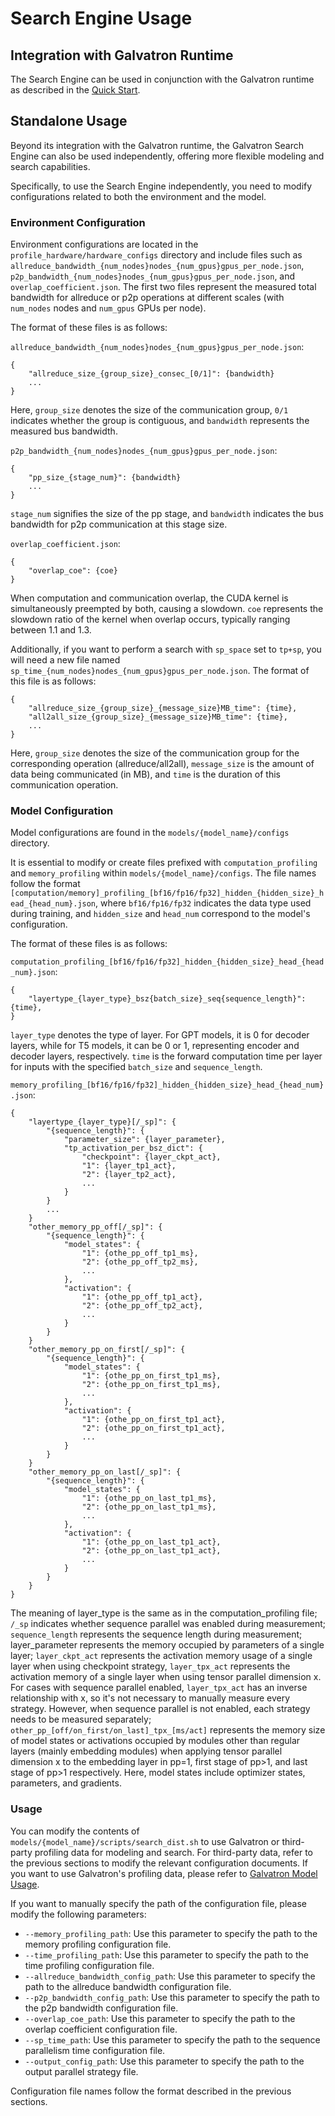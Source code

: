 # Search Engine Usage

## Integration with Galvatron Runtime

The Search Engine can be used in conjunction with the Galvatron runtime as described in the [Quick Start](../3_quick_start/quick_start.html#profiling-with-galvatron).

## Standalone Usage

Beyond its integration with the Galvatron runtime, the Galvatron Search Engine can also be used independently, offering more flexible modeling and search capabilities.

Specifically, to use the Search Engine independently, you need to modify configurations related to both the environment and the model.

### Environment Configuration

Environment configurations are located in the `profile_hardware/hardware_configs` directory and include files such as `allreduce_bandwidth_{num_nodes}nodes_{num_gpus}gpus_per_node.json`, `p2p_bandwidth_{num_nodes}nodes_{num_gpus}gpus_per_node.json`, and `overlap_coefficient.json`. The first two files represent the measured total bandwidth for allreduce or p2p operations at different scales (with `num_nodes` nodes and `num_gpus` GPUs per node).

The format of these files is as follows:

`allreduce_bandwidth_{num_nodes}nodes_{num_gpus}gpus_per_node.json`:

```
{
    "allreduce_size_{group_size}_consec_[0/1]": {bandwidth}
    ...
}
```
Here, `group_size` denotes the size of the communication group, `0/1` indicates whether the group is contiguous, and `bandwidth` represents the measured bus bandwidth.

`p2p_bandwidth_{num_nodes}nodes_{num_gpus}gpus_per_node.json`:

```
{
    "pp_size_{stage_num}": {bandwidth}
    ...
}
```
`stage_num` signifies the size of the pp stage, and `bandwidth` indicates the bus bandwidth for p2p communication at this stage size.

`overlap_coefficient.json`:
```
{
    "overlap_coe": {coe}
}
```
When computation and communication overlap, the CUDA kernel is simultaneously preempted by both, causing a slowdown. `coe` represents the slowdown ratio of the kernel when overlap occurs, typically ranging between 1.1 and 1.3.

Additionally, if you want to perform a search with `sp_space` set to `tp+sp`, you will need a new file named `sp_time_{num_nodes}nodes_{num_gpus}gpus_per_node.json`. The format of this file is as follows:

```
{
    "allreduce_size_{group_size}_{message_size}MB_time": {time},
    "all2all_size_{group_size}_{message_size}MB_time": {time},
    ...
}
```

Here, `group_size` denotes the size of the communication group for the corresponding operation (allreduce/all2all), `message_size` is the amount of data being communicated (in MB), and `time` is the duration of this communication operation.

### Model Configuration

Model configurations are found in the `models/{model_name}/configs` directory.

It is essential to modify or create files prefixed with `computation_profiling` and `memory_profiling` within `models/{model_name}/configs`. The file names follow the format `[computation/memory]_profiling_[bf16/fp16/fp32]_hidden_{hidden_size}_head_{head_num}.json`, where `bf16/fp16/fp32` indicates the data type used during training, and `hidden_size` and `head_num` correspond to the model's configuration.

The format of these files is as follows:

`computation_profiling_[bf16/fp16/fp32]_hidden_{hidden_size}_head_{head_num}.json`:
```
{
    "layertype_{layer_type}_bsz{batch_size}_seq{sequence_length}": {time},
}
```

`layer_type` denotes the type of layer. For GPT models, it is 0 for decoder layers, while for T5 models, it can be 0 or 1, representing encoder and decoder layers, respectively. `time` is the forward computation time per layer for inputs with the specified `batch_size` and `sequence_length`.

`memory_profiling_[bf16/fp16/fp32]_hidden_{hidden_size}_head_{head_num}.json`:
```
{
    "layertype_{layer_type}[/_sp]": {
        "{sequence_length}": {
            "parameter_size": {layer_parameter},
            "tp_activation_per_bsz_dict": {
                "checkpoint": {layer_ckpt_act},
                "1": {layer_tp1_act},
                "2": {layer_tp2_act},
                ...
            }
        }
        ...
    }
    "other_memory_pp_off[/_sp]": {
        "{sequence_length}": {
            "model_states": {
                "1": {othe_pp_off_tp1_ms},
                "2": {othe_pp_off_tp2_ms},
                ...
            },
            "activation": {
                "1": {othe_pp_off_tp1_act},
                "2": {othe_pp_off_tp2_act},
                ...
            }
        }
    }
    "other_memory_pp_on_first[/_sp]": {
        "{sequence_length}": {
            "model_states": {
                "1": {othe_pp_on_first_tp1_ms},
                "2": {othe_pp_on_first_tp1_ms},
                ...
            },
            "activation": {
                "1": {othe_pp_on_first_tp1_act},
                "2": {othe_pp_on_first_tp1_act},
                ...
            }
        }
    }
    "other_memory_pp_on_last[/_sp]": {
        "{sequence_length}": {
            "model_states": {
                "1": {othe_pp_on_last_tp1_ms},
                "2": {othe_pp_on_last_tp1_ms},
                ...
            },
            "activation": {
                "1": {othe_pp_on_last_tp1_act},
                "2": {othe_pp_on_last_tp1_act},
                ...
            }
        }
    }
}
```

The meaning of layer_type is the same as in the computation_profiling file; `/_sp` indicates whether sequence parallel was enabled during measurement; `sequence_length` represents the sequence length during measurement; layer_parameter represents the memory occupied by parameters of a single layer; `layer_ckpt_act` represents the activation memory usage of a single layer when using checkpoint strategy, `layer_tpx_act` represents the activation memory of a single layer when using tensor parallel dimension x. For cases with sequence parallel enabled, `layer_tpx_act` has an inverse relationship with x, so it's not necessary to manually measure every strategy. However, when sequence parallel is not enabled, each strategy needs to be measured separately; `other_pp_[off/on_first/on_last]_tpx_[ms/act]` represents the memory size of model states or activations occupied by modules other than regular layers (mainly embedding modules) when applying tensor parallel dimension x to the embedding layer in pp=1, first stage of pp>1, and last stage of pp>1 respectively. Here, model states include optimizer states, parameters, and gradients.

### Usage

You can modify the contents of `models/{model_name}/scripts/search_dist.sh` to use Galvatron or third-party profiling data for modeling and search. For third-party data, refer to the previous sections to modify the relevant configuration documents. If you want to use Galvatron's profiling data, please refer to [Galvatron Model Usage](../4_galvatron_model_usage/galvatron_model_usage.html).

If you want to manually specify the path of the configuration file, please modify the following parameters:

- `--memory_profiling_path`: Use this parameter to specify the path to the memory profiling configuration file.
- `--time_profiling_path`: Use this parameter to specify the path to the time profiling configuration file.
- `--allreduce_bandwidth_config_path`: Use this parameter to specify the path to the allreduce bandwidth configuration file.
- `--p2p_bandwidth_config_path`: Use this parameter to specify the path to the p2p bandwidth configuration file.
- `--overlap_coe_path`: Use this parameter to specify the path to the overlap coefficient configuration file.
- `--sp_time_path`: Use this parameter to specify the path to the sequence parallelism time configuration file.
- `--output_config_path`: Use this parameter to specify the path to the output parallel strategy file.

Configuration file names follow the format described in the previous sections.